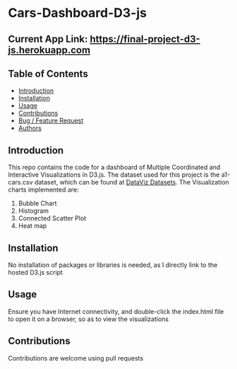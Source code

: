 # Cars-Dashboard-D3-js

## Current App Link: https://final-project-d3-js.herokuapp.com

## Table of Contents
* [Introduction](#Introduction)
* [Installation](#Installation)
* [Usage](#Usage)
* [Contributions](#Contributions)
* [Bug / Feature Request](#Bug--Feature-Request)
* [Authors](#Authors)

## Introduction
This repo contains the code for a dashboard of Multiple Coordinated and Interactive Visualizations in D3.js. The dataset used for this project is the a1-cars.csv dataset, which can be found at [DataViz Datasets](https://github.com/IsaacMwendwa/dataViz-datasets). The Visualization charts implemented are:
1. Bubble Chart
2. Histogram
3. Connected Scatter Plot
4. Heat map

## Installation
No installation of packages or libraries is needed, as I directly link to the hosted D3.js script

## Usage
Ensure you have Internet connectivity, and double-click the index.html file to open it on a browser, so as to view the visualizations

## Contributions
Contributions are welcome using pull requests
